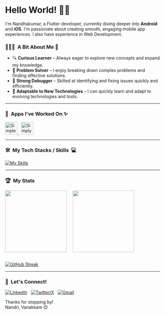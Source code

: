 # Hello World! 👋😺

I'm Nandhakumar, a Flutter developer, currently diving deeper into **Android** and **iOS**. I'm passionate about creating smooth, engaging mobile app experiences. I also have experience in Web Development.

### 👨🏻‍💻 &nbsp;A Bit About Me&nbsp;📱
- 🔍 **Curious Learner** – Always eager to explore new concepts and expand my knowledge.
- 🧠 **Problem Solver** – I enjoy breaking down complex problems and finding effective solutions.
- 🐞 **Strong Debugger** – Skilled at identifying and fixing issues quickly and efficiently.
- 🔄 **Adaptable to New Technologies** – I can quickly learn and adapt to evolving technologies and tools.


---
### 🚀 &nbsp;Apps I've Worked On&nbsp;✨
<a href="https://play.google.com/store/apps/details?id=com.simpleenergy.app&hl=en_IN" target="_blank" rel="noreferrer">
    <img src="https://play-lh.googleusercontent.com/m9fqjlsfo3w0FOlbFJc1kJqJPIRVafV0gSJ-5QDcHxnnfvZ5ev0s6KcdQxeZaogP_fI=w480-h960-rw" alt="Simple Connect" width="40" height="40"/>
</a>
&nbsp;
<a href="https://play.google.com/store/apps/details?id=com.thesimply.the_simply_news&pcampaignid=web_share" target="#" rel="noreferrer">
    <img src="https://play-lh.googleusercontent.com/X3DMmr8rIfCJazpokv7WK_G2s99eTdF_lvaaKwWGBloCdXleWavZMKUc_X38NTLaFA=w480-h960-rw" alt="Simply News" width="40" height="40"/>
</a>
<br>

---

### 🛠️ &nbsp;My Tech Stacks / Skills &nbsp;💻
[![My Skills](https://skillicons.dev/icons?i=dart,flutter,kotlin,java,androidstudio,swift,apple,cpp,javascript,react,firebase,git,github,figma&theme=dark&perline=7)](https://skillicons.dev)
<br>

---

### 🏆&nbsp; My Stats
<picture>
  <source
    srcset="https://github-readme-stats.vercel.app/api?username=c-nandhakumar&show_icons=true&theme=dark"
    media="(prefers-color-scheme: dark)"
  />
  <source
    srcset="https://github-readme-stats.vercel.app/api?username=c-nandhakumar&show_icons=true"
    media="(prefers-color-scheme: light), (prefers-color-scheme: no-preference)"
  />
  <img height=200 align="center" src="https://github-readme-stats.vercel.app/api?username=c-nandhakumar&show_icons=true" />
</picture>
&nbsp;
&nbsp;
<picture>
  <source
    srcset="https://github-readme-stats.vercel.app/api/top-langs?username=c-nandhakumar&layout=compact&langs_count=8&card_width=320&theme=dark"
    media="(prefers-color-scheme: dark)"
  />
  <source
    srcset="https://github-readme-stats.vercel.app/api/top-langs?username=c-nandhakumar&layout=compact&langs_count=8&card_width=320"
    media="(prefers-color-scheme: light), (prefers-color-scheme: no-preference)"
  />

  <img height=200 align="center" src="https://github-readme-stats.vercel.app/api/top-langs?username=c-nandhakumar&layout=compact&langs_count=8&card_width=320" />
</picture>

<br>
<br>

[![GitHub Streak](https://streak-stats.demolab.com?user=c-nandhakumar&theme=dark&border_radius=4&card_width=478&fire=FF0000&currStreakLabel=FFA800&currStreakNum=FFA800&background=101010&border=9B9B9B)](https://git.io/streak-stats)


---

### 💬 &nbsp;Let's Connect!
[![LinkedIn](https://skillicons.dev/icons?i=linkedin)](https://www.linkedin.com/in/nandhakumar-c/) &nbsp;
[![Twitter/X](https://skillicons.dev/icons?i=twitter)](https://twitter.com/_nandhakumar__) &nbsp;
[![Gmail](https://skillicons.dev/icons?i=gmail)](mailto:nandha2402@gmail.com?subject=Hello%20Nandhakumar,%20From%20Github)

Thanks for stopping by! <br>
Nandri, Vanakkam 😊
